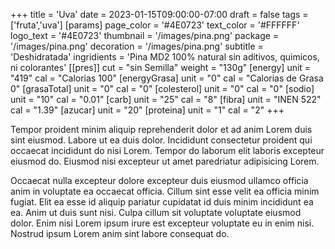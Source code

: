 +++
title = 'Uva'
date = 2023-01-15T09:00:00-07:00
draft = false
tags = ['fruta','uva']
[params]
page_color = '#4E0723'
text_color = '#FFFFFF'
logo_text = '#4E0723'
thumbnail = '/images/pina.png'
package = '/images/pina.png'
decoration = '/images/pina.png'
subtitle = 'Deshidratada'
ingridients = 'Pina MD2 100% natural sin aditivos, quimicos, ni colorantes'
[[pres]]
cut = "sin Semilla"
weight = "130g"
[energy]
unit = "419"
cal = "Calorias 100"
[energyGrasa]
unit = "0"
cal = "Calorias de Grasa 0"
[grasaTotal]
unit = "0"
cal = "0"
[colesterol]
unit = "0"
cal = "0"
[sodio]
unit = "10"
cal = "0.01"
[carb]
unit = "25"
cal = "8"
[fibra]
unit = "INEN 522"
cal = "1.39"
[azucar]
unit = "20"
[proteina]
unit = "1"
cal = "2"
+++

Tempor proident minim aliquip reprehenderit dolor et ad anim Lorem duis sint eiusmod. Labore ut ea duis dolor. Incididunt consectetur proident qui occaecat incididunt do nisi Lorem. Tempor do laborum elit laboris excepteur eiusmod do. Eiusmod nisi excepteur ut amet paredriatur adipisicing Lorem.<!--more-->

Occaecat nulla excepteur dolore excepteur duis eiusmod ullamco officia anim in voluptate ea occaecat officia. Cillum sint esse velit ea officia minim fugiat. Elit ea esse id aliquip pariatur cupidatat id duis minim incididunt ea ea. Anim ut duis sunt nisi. Culpa cillum sit voluptate voluptate eiusmod dolor. Enim nisi Lorem ipsum irure est excepteur voluptate eu in enim nisi. Nostrud ipsum Lorem anim sint labore consequat do.